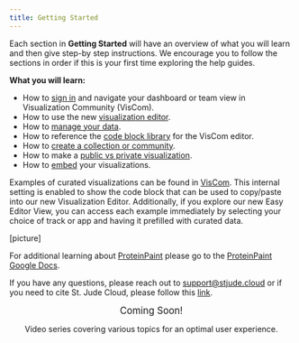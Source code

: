 ```yaml
---
title: Getting Started
---
```


Each section in **Getting Started** will have an overview of what you will learn and then give step-by step instructions. We encourage you to follow the sections in order if this is your first time exploring the help guides. 

**What you will learn:**
* How to [sign in](https://university.stjude.cloud/docs/visualization-community/sign-in/) and navigate your dashboard or team view in Visualization Community (VisCom).
* How to use the new [visualization editor](https://university.stjude.cloud/docs/visualization-community/editors/).
* How to [manage your data](https://university.stjude.cloud/docs/visualization-community/data-manage/).
* How to reference the [code block library](https://university.stjude.cloud/docs/visualization-community/basics/) for the VisCom editor.
* How to [create a collection or community](https://university.stjude.cloud/docs/visualization-community/col_com/).
* How to make a [public vs private visualization](https://university.stjude.cloud/docs/visualization-community/public_private/).
* How to [embed](https://university.stjude.cloud/docs/visualization-community/embed/) your visualizations.

Examples of curated visualizations can be found in [VisCom](https://viz.stjude.cloud/st-jude-cloud-demo/collection/proteinpaint-and-genomepaint-examples~7). This internal setting is enabled to show the code block that can be used to copy/paste into our new Visualization Editor. Additionally, if you explore our new Easy Editor View, you can access each example immediately by selecting your choice of track or app and having it prefilled with curated data. 

[picture]

For additional learning about [ProteinPaint](https://proteinpaint.stjude.org/) please go to the [ProteinPaint Google Docs](https://docs.google.com/document/d/1JWKq3ScW62GISFGuJvAajXchcRenZ3HAvpaxILeGaw0/).

If you have any questions, please reach out to [support@stjude.cloud](support@stjude.cloud) or if you need to cite St. Jude Cloud, please follow this [link](https://university.stjude.cloud/docs/citing-stjude-cloud). 



<p align="center">
    <a style="font-size: larger" >Coming Soon!</a> 
<p align="center">
</a> Video series covering various topics for an optimal user experience.</p>


